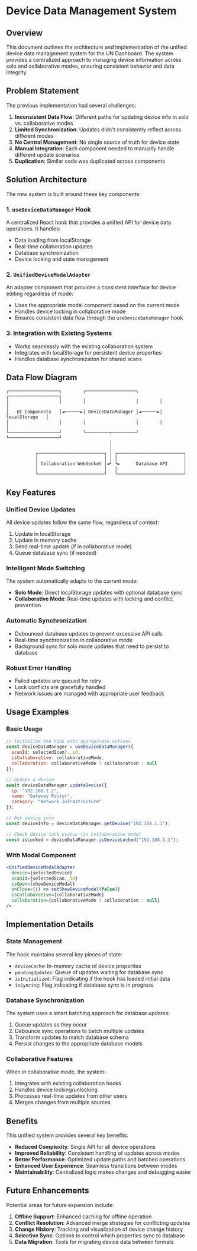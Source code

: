 # Device Data Management System

## Overview

This document outlines the architecture and implementation of the unified device data management system for the UN Dashboard. The system provides a centralized approach to managing device information across solo and collaborative modes, ensuring consistent behavior and data integrity.

## Problem Statement

The previous implementation had several challenges:

1. **Inconsistent Data Flow**: Different paths for updating device info in solo vs. collaborative modes
2. **Limited Synchronization**: Updates didn't consistently reflect across different modes
3. **No Central Management**: No single source of truth for device state
4. **Manual Integration**: Each component needed to manually handle different update scenarios
5. **Duplication**: Similar code was duplicated across components

## Solution Architecture

The new system is built around these key components:

### 1. `useDeviceDataManager` Hook

A centralized React hook that provides a unified API for device data operations. It handles:

- Data loading from localStorage
- Real-time collaboration updates
- Database synchronization
- Device locking and state management

### 2. `UnifiedDeviceModalAdapter`

An adapter component that provides a consistent interface for device editing regardless of mode:

- Uses the appropriate modal component based on the current mode
- Handles device locking in collaborative mode
- Ensures consistent data flow through the `useDeviceDataManager` hook

### 3. Integration with Existing Systems

- Works seamlessly with the existing collaboration system
- Integrates with localStorage for persistent device properties
- Handles database synchronization for shared scans

## Data Flow Diagram

```
┌───────────────────┐        ┌───────────────────┐        ┌───────────────────┐
│                   │        │                   │        │                   │
│   UI Components   │◄──────►│ DeviceDataManager │◄──────►│    localStorage   │
│                   │        │                   │        │                   │
└───────────────────┘        └─────────┬─────────┘        └───────────────────┘
                                       │                          
                                       │                          
           ┌─────────────────────────┐ │ ┌─────────────────────────┐
           │                         │ │ │                         │
           │ Collaboration WebSocket │◄┘ └►      Database API      │
           │                         │   │                         │
           └─────────────────────────┘   └─────────────────────────┘
```

## Key Features

### Unified Device Updates

All device updates follow the same flow, regardless of context:

1. Update in localStorage
2. Update in memory cache
3. Send real-time update (if in collaborative mode)
4. Queue database sync (if needed)

### Intelligent Mode Switching

The system automatically adapts to the current mode:

- **Solo Mode**: Direct localStorage updates with optional database sync
- **Collaborative Mode**: Real-time updates with locking and conflict prevention

### Automatic Synchronization

- Debounced database updates to prevent excessive API calls
- Real-time synchronization in collaborative mode
- Background sync for solo mode updates that need to persist to database

### Robust Error Handling

- Failed updates are queued for retry
- Lock conflicts are gracefully handled
- Network issues are managed with appropriate user feedback

## Usage Examples

### Basic Usage

```javascript
// Initialize the hook with appropriate options
const deviceDataManager = useDeviceDataManager({
  scanId: selectedScan?._id,
  isCollaborative: collaborativeMode,
  collaboration: collaborativeMode ? collaboration : null
});

// Update a device
await deviceDataManager.updateDevice({
  ip: "192.168.1.1",
  name: "Gateway Router",
  category: "Network Infrastructure"
});

// Get device info
const deviceInfo = deviceDataManager.getDevice("192.168.1.1");

// Check device lock status (in collaborative mode)
const isLocked = deviceDataManager.isDeviceLocked("192.168.1.1");
```

### With Modal Component

```jsx
<UnifiedDeviceModalAdapter
  device={selectedDevice}
  scanId={selectedScan._id}
  isOpen={showDeviceModal}
  onClose={() => setShowDeviceModal(false)}
  isCollaborative={collaborativeMode}
  collaboration={collaborativeMode ? collaboration : null}
/>
```

## Implementation Details

### State Management

The hook maintains several key pieces of state:

- `deviceCache`: In-memory cache of device properties
- `pendingUpdates`: Queue of updates waiting for database sync
- `isInitialized`: Flag indicating if the hook has loaded initial data
- `isSyncing`: Flag indicating if database sync is in progress

### Database Synchronization

The system uses a smart batching approach for database updates:

1. Queue updates as they occur
2. Debounce sync operations to batch multiple updates
3. Transform updates to match database schema
4. Persist changes to the appropriate database models

### Collaborative Features

When in collaborative mode, the system:

1. Integrates with existing collaboration hooks
2. Handles device locking/unlocking
3. Processes real-time updates from other users
4. Merges changes from multiple sources

## Benefits

This unified system provides several key benefits:

- **Reduced Complexity**: Single API for all device operations
- **Improved Reliability**: Consistent handling of updates across modes
- **Better Performance**: Optimized update paths and batched operations
- **Enhanced User Experience**: Seamless transitions between modes
- **Maintainability**: Centralized logic makes changes and debugging easier

## Future Enhancements

Potential areas for future expansion include:

1. **Offline Support**: Enhanced caching for offline operation
2. **Conflict Resolution**: Advanced merge strategies for conflicting updates
3. **Change History**: Tracking and visualization of device change history
4. **Selective Sync**: Options to control which properties sync to database
5. **Data Migration**: Tools for migrating device data between formats
